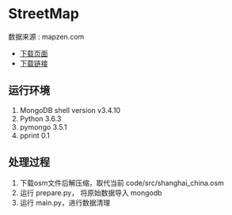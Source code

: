 # StreetMap

数据来源 : mapzen.com

+ [下载页面](https://mapzen.com/data/metro-extracts/metro/shanghai_china/102027181/Shanghai/)
+ [下载链接](https://s3.amazonaws.com/metro-extracts.mapzen.com/shanghai_china.osm.bz2)

## 运行环境

1. MongoDB shell version v3.4.10
2. Python 3.6.3
3. pymongo 3.5.1
4. pprint 0.1

## 处理过程

1. 下载osm文件后解压缩，取代当前 code/src/shanghai_china.osm
2. 运行 prepare.py， 将原始数据导入 mongodb
3. 运行 main.py，进行数据清理

